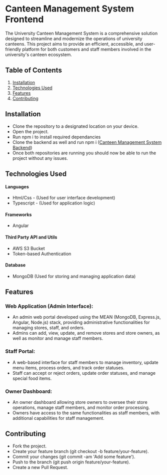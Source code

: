 # Canteen Management System Frontend

The University Canteen Management System is a comprehensive solution designed to streamline and modernize the operations of university canteens. This project aims to provide an efficient, accessible, and user-friendly platform for both customers and staff members involved in the university's canteen ecosystem.

## Table of Contents

1. [Installation](#installation)
2. [Technologies Used](#technologies-used)
3. [Features](#features)
4. [Contributing](#contributing)


## Installation

- Clone the repository to a designated location on your device.
- Open the project.
- Run npm i to install required dependancies
- Clone the backend as well and run npm i ([Canteen Management System Backend](https://github.com/thenura442/Canteen-Management-System-Backend/))
- Once both repositories are running you should now be able to run the project without any issues.


## Technologies Used

#### Languages

- Html/Css - (Used for user interface development)
- Typescript - (Used for application logic)

#### Frameworks

- Angular

#### Third Party API and Utils

- AWS S3 Bucket
- Token-based Authentication


#### Database

- MongoDB (Used for storing and managing application data)

## Features

### Web Application (Admin Interface):

- An admin web portal developed using the MEAN (MongoDB, Express.js, Angular, Node.js) stack, providing administrative functionalities for managing stores, staff, and orders.
- Admins can add, view, update, and remove stores and store owners, as well as monitor and manage staff members.

### Staff Portal:

- A web-based interface for staff members to manage inventory, update menu items, process orders, and track order statuses.
- Staff can accept or reject orders, update order statuses, and manage special food items.

### Owner Dashboard:

- An owner dashboard allowing store owners to oversee their store operations, manage staff members, and monitor order processing.
- Owners have access to the same functionalities as staff members, with additional capabilities for staff management.


## Contributing

- Fork the project.
- Create your feature branch (git checkout -b feature/your-feature).
- Commit your changes (git commit -am 'Add some feature').
- Push to the branch (git push origin feature/your-feature).
- Create a new Pull Request.
